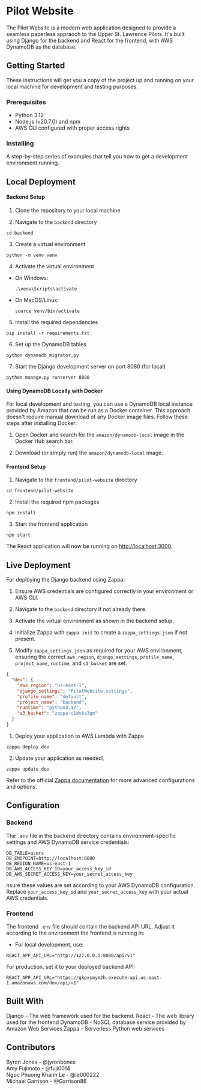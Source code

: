 # Pilot Website

The Pilot Website is a modern web application designed to provide a seamless paperless appraoch to the Upper St. Lawrence Pilots.
It's built using Django for the backend and React for the frontend, with AWS DynamoDB as the database.

## Getting Started

These instructions will get you a copy of the project up and running on your local machine for development and testing purposes.

### Prerequisites

- Python 3.12
- Node.js (v20.7.0) and npm
- AWS CLI configured with proper access rights

### Installing

A step-by-step series of examples that tell you how to get a development environment running.

## Local Deployment

#### Backend Setup

1. Clone the repository to your local machine

2. Navigate to the `backend` directory

```
cd backend
```

3. Create a virtual environment

```
python -m venv venv
```

4. Activate the virtual environment

- On Windows:
  ```
  .\venv\Scripts\activate
  ```
- On MacOS/Linux:
  ```
  source venv/bin/activate
  ```

5. Install the required dependencies

```
pip install -r requirements.txt
```

6. Set up the DynamoDB tables

```
python dynamodb_migrator.py
```

7. Start the Django development server on port 8080 (for local)

```
python manage.py runserver 8080
```

#### Using DynamoDB Locally with Docker

For local development and testing, you can use a DynamoDB local instance provided by Amazon that can be run as a Docker container. This approach doesn't require manual download of any Docker image files. Follow these steps after installing Docker:

1. Open Docker and search for the `amazon/dynamodb-local` image in the Docker Hub search bar.

2. Download (or simply run) the `amazon/dynamodb-local` image.

#### Frontend Setup

1. Navigate to the `frontend/pilot-website` directory

```
cd frontend/pilot-website
```

2. Install the required npm packages

```
npm install
```

3. Start the frontend application

```
npm start
```

The React application will now be running on [http://localhost:3000](http://localhost:3000).

## Live Deployment

For deploying the Django backend using Zappa:

1. Ensure AWS credentials are configured correctly in your environment or AWS CLI.

2. Navigate to the `backend` directory if not already there.

3. Activate the virtual environment as shown in the backend setup.

4. Initialize Zappa with `zappa init` to create a `zappa_settings.json` if not present.

5. Modify `zappa_settings.json` as required for your AWS environment, ensuring the correct `aws_region`, `django_settings`, `profile_name`, `project_name`, `runtime`, and `s3_bucket` are set.

```json
{
  "dev": {
    "aws_region": "us-east-1",
    "django_settings": "PilotWebsite.settings",
    "profile_name": "default",
    "project_name": "backend",
    "runtime": "python3.12",
    "s3_bucket": "zappa-c1dvks3gm"
  }
}
```

1. Deploy your application to AWS Lambda with Zappa

```
zappa deploy dev
```

2. Update your application as needed\

```
zappa update dev
```

Refer to the official [Zappa documentation](https://github.com/zappa/Zappa) for more advanced configurations and options.

## Configuration

### Backend

The `.env` file in the backend directory contains environment-specific settings and AWS DynamoDB service credentials:

```
DB_TABLE=users
DB_ENDPOINT=http://localhost:8000
DB_REGION_NAME=us-east-1
DB_AWS_ACCESS_KEY_ID=your_access_key_id
DB_AWS_SECRET_ACCESS_KEY=your_secret_access_key
```

nsure these values are set according to your AWS DynamoDB configuration. Replace `your_access_key_id` and `your_secret_access_key` with your actual AWS credentials.

### Frontend

The frontend `.env` file should contain the backend API URL. Adjust it according to the environment the frontend is running in:

- For local development, use:

```
REACT_APP_API_URL="http://127.0.0.1:8000/api/v1"
```

For production, set it to your deployed backend API:

```
REACT_APP_API_URL="https://gkpxsmym2h.execute-api.us-east-1.amazonaws.com/dev/api/v1"
```

## Built With

Django - The web framework used for the backend.
React - The web library used for the frontend
DynamoDB - NoSQL database service provided by Amazon Web Services
Zappa - Serverless Python web services

## Contributors

Byron Jones - @jyronbones<br>
Amy Fujimoto - @fuji0014<br>
Ngoc Phuong Khanh Le - @le000222<br>
Michael Garrison - @Garrison86
